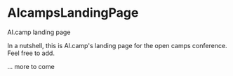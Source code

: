 # AIcampsLandingPage
AI.camp landing page

In a nutshell, this is AI.camp's landing page for the open camps conference. Feel free to add.

... more to come
